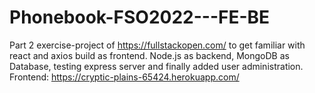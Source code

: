 # Phonebook-FSO2022---FE-BE
Part 2 exercise-project of https://fullstackopen.com/ to get familiar with react and axios build as frontend. Node.js as backend, MongoDB as Database, testing express server and finally added user administration. Frontend: https://cryptic-plains-65424.herokuapp.com/
